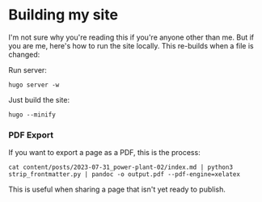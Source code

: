 # Building my site
I'm not sure why you're reading this if you're anyone other than me. But if you are me, here's how to run the site locally. This re-builds when a file is changed:

Run server:
```
hugo server -w
```

Just build the site:
```
hugo --minify
```

### PDF Export
If you want to export a page as a PDF, this is the process:
```
cat content/posts/2023-07-31_power-plant-02/index.md | python3 strip_frontmatter.py | pandoc -o output.pdf --pdf-engine=xelatex
```
This is useful when sharing a page that isn't yet ready to publish.

